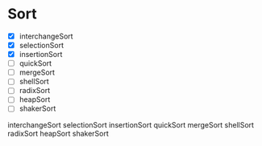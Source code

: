 # Sort

- [x] interchangeSort
- [x] selectionSort
- [x] insertionSort
- [ ] quickSort
- [ ] mergeSort
- [ ] shellSort
- [ ] radixSort
- [ ] heapSort
- [ ] shakerSort

interchangeSort
selectionSort
insertionSort
quickSort
mergeSort
shellSort
radixSort
heapSort
shakerSort